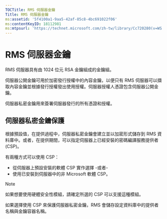 ```yaml
---
TOCTitle: RMS 伺服器金鑰
Title: RMS 伺服器金鑰
ms:assetid: '5f4100a1-9aa5-42af-85c8-4bc691022f06'
ms:contentKeyID: 18112981
ms:mtpsurl: 'https://technet.microsoft.com/zh-tw/library/Cc720280(v=WS.10)'
---
```


RMS 伺服器金鑰
==============

RMS 伺服器具有由 1024 位元 RSA 金鑰組成的金鑰組。

伺服器公開金鑰可用於加密發行授權中的內容金鑰，以便只有 RMS 伺服器可以擷取內容金鑰並根據發行授權發出使用授權。伺服器授權人憑證包含伺服器公開金鑰。

伺服器私密金鑰用來簽署伺服器發行的所有憑證和授權。

伺服器私密金鑰保護
------------------

根據預設值，在提供過程中，伺服器私密金鑰會建立並以加密形式儲存到 RMS 資料庫中。或者，在提供期間，可以指定伺服器上已經安裝的密碼編譯服務提供者 (CSP)。

有兩種方式可以使用 CSP：

-   從伺服器上預設安裝的軟體 CSP 實作選擇
    -或者-
-   使用已安裝到伺服器中的非 Microsoft 軟體 CSP。

> [!Note]  
> 如果想要使用硬體安全性模組，請確定所選的 CSP 可以支援這種模組。       

如果選擇使用 CSP 來保護伺服器私密金鑰，RMS 會儲存設定資料庫中的提供者名稱與金鑰容器名稱。